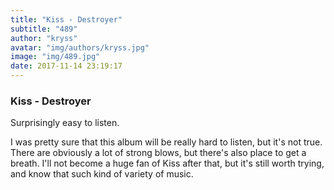 ```yaml
---
title: "Kiss - Destroyer"
subtitle: "489"
author: "kryss"
avatar: "img/authors/kryss.jpg"
image: "img/489.jpg"
date: 2017-11-14 23:19:17
---
```


### Kiss - Destroyer
Surprisingly easy to listen.

I was pretty sure that this album will be really hard to listen, but it's not true. There are obviously a lot of strong blows, but there's also place to get a breath. I'll not become a huge fan of Kiss after that, but it's still worth trying, and know that such kind of variety of music.
